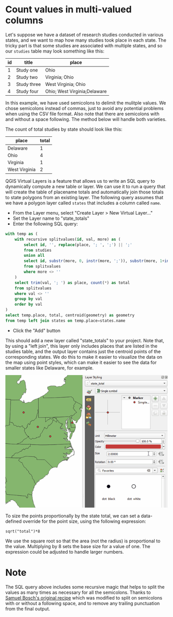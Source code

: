 # Count values in multi-valued columns

Let's suppose we have a dataset of research studies conducted in various states, and we want to map how many studies took place in each state.  The tricky part is that some studies are associated with multiple states, and so our `studies` table may look something like this:

id | title       | place
---|-------------|------
1  | Study one   | Ohio
2  | Study two   | Virginia; Ohio
3  | Study three | West Virginia; Ohio
4  | Study four  | Ohio; West Virginia;Delaware

In this example, we have used semicolons to delimit the mulitple values.  We chose semicolons instead of commas, just to avoid any potential problems when using the CSV file format.  Also note that there are semicolons with and without a space following.  The method below will handle both varieties.

The count of total studies by state should look like this:

place         | total
--------------|------
Delaware      | 1
Ohio          | 4
Virginia      | 1
West Virginia | 2

QGIS Virtual Layers is a feature that allows us to write an SQL query to dynamically compute a new table or layer.  We can use it to run a query that will create the table of placename totals and automatically join those totals to state polygons from an existing layer.  The following query assumes that we have a polygon layer called `states` that includes a column called `name`.

- From the Layer menu, select "Create Layer > New Virtual Layer..."
- Set the Layer name to "state_totals"
- Enter the following SQL query:

```SQL
with temp as (
    with recursive splitvalues(id, val, more) as (
        select id, '', replace(place, '; ', ';') || ';'
        from studies
        union all
        select id, substr(more, 0, instr(more, ';')), substr(more, 1+instr(more, ';'))
        from splitvalues
        where more <> ''
    )
    select trim(val, '; ') as place, count(*) as total
    from splitvalues
    where val <> ''
    group by val
    order by val
)
select temp.place, total, centroid(geometry) as geometry
from temp left join states on temp.place=states.name
```

- Click the "Add" button

This should add a new layer called "state_totals" to your project.  Note that, by using a "left join", this layer only includes places that are listed in the studies table, and the output layer contains just the centroid points of the corresponding states.  We do this to make it easier to visualize the data on the map using point styles, which can make it easier to see the data for smaller states like Delaware, for example.

![count-multivalues point style](https://raw.githubusercontent.com/cornell-gis/gis-cookbook/master/qgis/image/count-multivalues-point-style.gif)

To size the points proportionally by the state total, we can set a data-defined override for the point size, using the following expression:

```
sqrt("total")*8
```

We use the square root so that the area (not the radius) is proportional to the value.  Multiplying by 8 sets the base size for a value of one.  The expression could be adjusted to handle larger numbers.


# Note

The SQL query above includes some recursive magic that helps to split the values as many times as necessary for all the semicolons.  Thanks to [Samuel Bosch's original recipe](http://www.samuelbosch.com/2018/02/split-into-rows-sqlite.html) which was modified to split on semicolons with or without a following space, and to remove any trailing punctuation from the final output.






